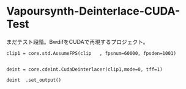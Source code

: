 # Vapoursynth-Deinterlace-CUDA-Test
まだテスト段階。BwdifをCUDAで再現するプロジェクト。

```
clip1 = core.std.AssumeFPS(clip   , fpsnum=60000, fpsden=1001)


deint = core.cdeint.CudaDeinterlacer(clip1,mode=0, tff=1)

deint  .set_output()

```
